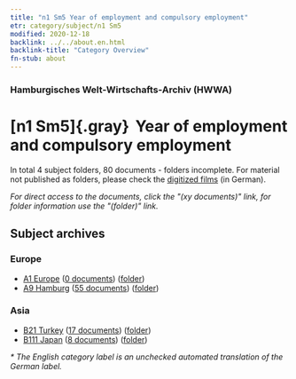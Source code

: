 ```yaml
---
title: "n1 Sm5 Year of employment and compulsory employment"
etr: category/subject/n1 Sm5
modified: 2020-12-18
backlink: ../../about.en.html
backlink-title: "Category Overview"
fn-stub: about
---
```


### Hamburgisches Welt-Wirtschafts-Archiv (HWWA)
# [n1 Sm5]{.gray}&#8201; Year of employment and compulsory employment&#160; 





In total 4 subject folders, 80 documents - folders incomplete.
For material not published as folders, please check the [digitized films](/film/h1_sh) (in German).

_For direct access to the documents, click the "(xy documents)" link, for folder information use the "(folder)" link._

## Subject archives



### Europe

- [A1 Europe](../../../geo/about.en.html#A1) (<a href="https://dfg-viewer.de/show/?tx_dlf[id]=https://pm20.zbw.eu/mets/sh/1408xx/140892/1449xx/144936/public.mets.en.xml" target="_blank">0 documents</a>) ([folder](http://purl.org/pressemappe20/folder/sh/140892,144936))
- [A9 Hamburg](../../../geo/about.en.html#A9) (<a href="https://dfg-viewer.de/show/?tx_dlf[id]=https://pm20.zbw.eu/mets/sh/1409xx/140905/1449xx/144936/public.mets.en.xml" target="_blank">55 documents</a>) ([folder](http://purl.org/pressemappe20/folder/sh/140905,144936))

### Asia

- [B21 Turkey](../../../geo/about.en.html#B21) (<a href="https://dfg-viewer.de/show/?tx_dlf[id]=https://pm20.zbw.eu/mets/sh/1411xx/141111/1449xx/144936/public.mets.en.xml" target="_blank">17 documents</a>) ([folder](http://purl.org/pressemappe20/folder/sh/141111,144936))
- [B111 Japan](../../../geo/about.en.html#B111) (<a href="https://dfg-viewer.de/show/?tx_dlf[id]=https://pm20.zbw.eu/mets/sh/1412xx/141272/1449xx/144936/public.mets.en.xml" target="_blank">8 documents</a>) ([folder](http://purl.org/pressemappe20/folder/sh/141272,144936))


_* The English category label is an unchecked automated translation of the German label._

